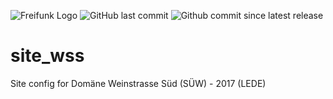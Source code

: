 ![Freifunk Logo](https://freifunk-suedwest.de/wp-content/themes/ffsw/images/logo_ws.png)
![GitHub last commit](https://img.shields.io/github/last-commit/ffsw/site_wss.svg?style=plastic)  ![Github commit since latest release](https://img.shields.io/github/commits-since/ffsw/site_wss/latest.svg?style=plastic)
 
# site_wss

Site config for Domäne Weinstrasse Süd (SÜW)  - 2017 (LEDE)
